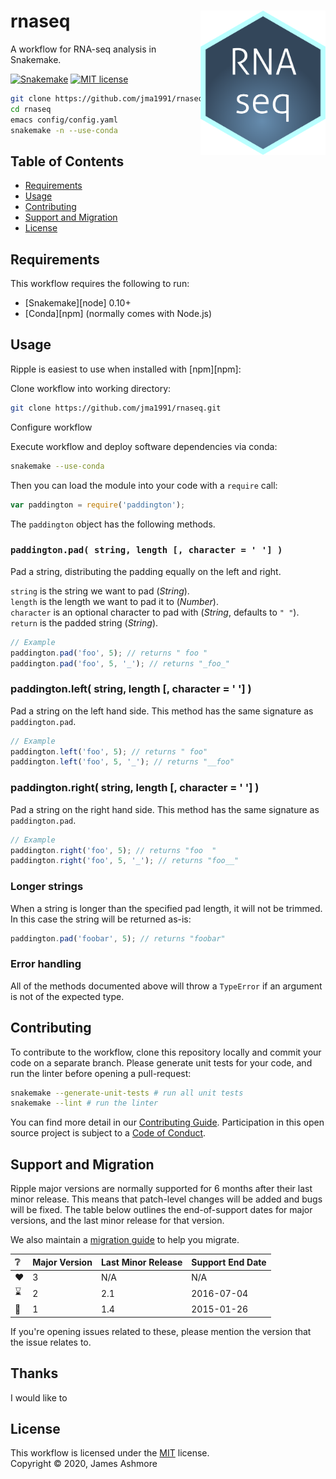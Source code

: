 # rnaseq <img align="right" width="200" src="images/shield.png">


A workflow for RNA-seq analysis in Snakemake.


[![Snakemake][shield-snakemake]](https://snakemake.readthedocs.io)
[![MIT license][shield-license]](https://choosealicense.com/licenses/mit)

```sh
git clone https://github.com/jma1991/rnaseq.git
cd rnaseq
emacs config/config.yaml
snakemake -n --use-conda
```

Table of Contents
-----------------

  * [Requirements](#requirements)
  * [Usage](#usage)
  * [Contributing](#contributing)
  * [Support and Migration](#support-and-migration)
  * [License](#license)


Requirements
------------

This workflow requires the following to run:

  * [Snakemake][node] 0.10+
  * [Conda][npm] (normally comes with Node.js)


Usage
-----

Ripple is easiest to use when installed with [npm][npm]:


Clone workflow into working directory:

```sh
git clone https://github.com/jma1991/rnaseq.git
```

Configure workflow

Execute workflow and deploy software dependencies via conda:

```sh
snakemake --use-conda
```



Then you can load the module into your code with a `require` call:

```js
var paddington = require('paddington');
```

The `paddington` object has the following methods.

### `paddington.pad( string, length [, character = ' '] )`

Pad a string, distributing the padding equally on the left and right.

`string` is the string we want to pad (_String_).  
`length` is the length we want to pad it to (_Number_).  
`character` is an optional character to pad with (_String_, defaults to `" "`).  
`return` is the padded string (_String_).

```js
// Example
paddington.pad('foo', 5); // returns " foo "
paddington.pad('foo', 5, '_'); // returns "_foo_"
```

### paddington.left( string, length [, character = ' '] )

Pad a string on the left hand side. This method has the same signature as `paddington.pad`.

```js
// Example
paddington.left('foo', 5); // returns " foo"
paddington.left('foo', 5, '_'); // returns "__foo"
```

### paddington.right( string, length [, character = ' '] )

Pad a string on the right hand side. This method has the same signature as `paddington.pad`.

```js
// Example
paddington.right('foo', 5); // returns "foo  "
paddington.right('foo', 5, '_'); // returns "foo__"
```

### Longer strings

When a string is longer than the specified pad length, it will not be trimmed. In this case the string will be returned as-is:

```js
paddington.pad('foobar', 5); // returns "foobar"
```

### Error handling

All of the methods documented above will throw a `TypeError` if an argument is not of the expected type.


Contributing
------------

To contribute to the workflow, clone this repository locally and commit your code on a separate branch. Please generate unit tests for your code, and run the linter before opening a pull-request:

```sh
snakemake --generate-unit-tests # run all unit tests
snakemake --lint # run the linter
```

You can find more detail in our [Contributing Guide](#). Participation in this open source project is subject to a [Code of Conduct](#).


Support and Migration
---------------------

Ripple major versions are normally supported for 6 months after their last minor release. This means that patch-level changes will be added and bugs will be fixed. The table below outlines the end-of-support dates for major versions, and the last minor release for that version.

We also maintain a [migration guide](#) to help you migrate.

| :grey_question: | Major Version | Last Minor Release | Support End Date |
| :-------------- | :------------ | :----------------- | :--------------- |
| :heart:         | 3             | N/A                | N/A              |
| :hourglass:     | 2             | 2.1                | 2016-07-04       |
| :no_entry_sign: | 1             | 1.4                | 2015-01-26       |

If you're opening issues related to these, please mention the version that the issue relates to.


Thanks
------

I would like to


License
-------

This workflow is licensed under the [MIT](#) license.  
Copyright &copy; 2020, James Ashmore


[shield-snakemake]: https://img.shields.io/badge/snakemake-≥5.6.0-brightgreen.svg
[shield-license]: https://img.shields.io/badge/license-MIT-blue.svg
